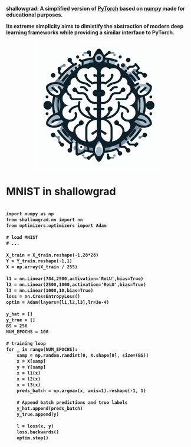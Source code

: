 <b>shallowgrad:<b> A simplified version of <a href="https://pytorch.org/">PyTorch</a> based on <a href="https://numpy.org/">numpy</a> made for educational purposes.

Its extreme simplicity aims to dimistify the abstraction of modern deep learning frameworks while providing a similar interface to PyTorch.

<p align="center">
  <img src="shallowgrad.jpg" height ="350" width="350" title="hover text">
</p>

# MNIST in shallowgrad
<pre>
<code>
import numpy as np
from shallowgrad.nn import nn
from optimizers.optimizers import Adam 

# load MNIST
# ...

X_train = X_train.reshape(-1,28*28)
Y = Y_train.reshape(-1,1)
X = np.array(X_train / 255)

l1 = nn.Linear(784,2500,activation='ReLU',bias=True)
l2 = nn.Linear(2500,1000,activation='ReLU',bias=True)
l3 = nn.Linear(1000,10,bias=True) 
loss = nn.CrossEntropyLoss() 
optim = Adam(layers=[l1,l2,l3],lr=3e-4)

y_hat = []
y_true = []
BS = 256
NUM_EPOCHS = 100

# training loop
for _ in range(NUM_EPOCHS):
    samp = np.random.randint(0, X.shape[0], size=(BS))
    x = X[samp]
    y = Y[samp]
    x = l1(x)
    x = l2(x)
    x = l3(x)
    preds_batch = np.argmax(x, axis=1).reshape(-1, 1)

    # Append batch predictions and true labels 
    y_hat.append(preds_batch)
    y_true.append(y)

    l = loss(x, y)
    loss.backwards()
    optim.step()
</code>
</pre>